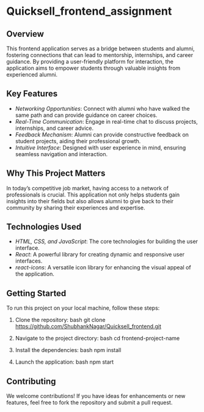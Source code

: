 # Quicksell_frontend_assignment

## Overview
This frontend application serves as a bridge between students and alumni, fostering connections that can lead to mentorship, internships, and career guidance. By providing a user-friendly platform for interaction, the application aims to empower students through valuable insights from experienced alumni.

## Key Features
- *Networking Opportunities*: Connect with alumni who have walked the same path and can provide guidance on career choices.
- *Real-Time Communication*: Engage in real-time chat to discuss projects, internships, and career advice.
- *Feedback Mechanism*: Alumni can provide constructive feedback on student projects, aiding their professional growth.
- *Intuitive Interface*: Designed with user experience in mind, ensuring seamless navigation and interaction.

## Why This Project Matters
In today’s competitive job market, having access to a network of professionals is crucial. This application not only helps students gain insights into their fields but also allows alumni to give back to their community by sharing their experiences and expertise.

## Technologies Used
- *HTML, CSS, and JavaScript*: The core technologies for building the user interface.
- *React*: A powerful library for creating dynamic and responsive user interfaces.
- *react-icons*: A versatile icon library for enhancing the visual appeal of the application.

## Getting Started
To run this project on your local machine, follow these steps:

1. Clone the repository:
   bash
   git clone https://github.com/ShubhankNagar/Quicksell_frontend.git
   
2. Navigate to the project directory:
   bash
   cd frontend-project-name
   
3. Install the dependencies:
   bash
   npm install
   
4. Launch the application:
   bash
   npm start
   

## Contributing
We welcome contributions! If you have ideas for enhancements or new features, feel free to fork the repository and submit a pull request.

